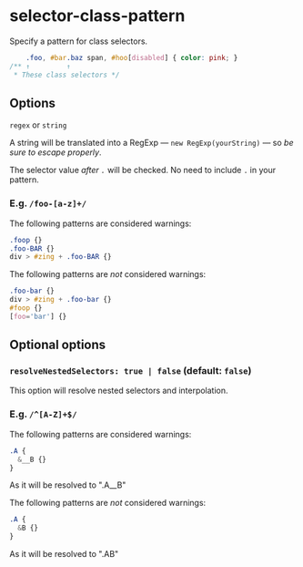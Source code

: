 # selector-class-pattern

Specify a pattern for class selectors.

```css
    .foo, #bar.baz span, #hoo[disabled] { color: pink; }
/** ↑         ↑
 * These class selectors */
```

## Options

`regex` or `string`

A string will be translated into a RegExp — `new RegExp(yourString)` — so *be sure to escape properly*.

The selector value *after `.`* will be checked. No need to include `.` in your pattern.

### E.g. `/foo-[a-z]+/`

The following patterns are considered warnings:

```css
.foop {}
.foo-BAR {}
div > #zing + .foo-BAR {}
```

The following patterns are *not* considered warnings:

```css
.foo-bar {}
div > #zing + .foo-bar {}
#foop {}
[foo='bar'] {}
```
## Optional options

### `resolveNestedSelectors: true | false` (default: `false`)

This option will resolve nested selectors and interpolation.

### E.g. `/^[A-Z]+$/`

The following patterns are considered warnings:

```css
.A {
  &__B {}
}
```

As it will be resolved to ".A__B"

The following patterns are *not* considered warnings:

```css
.A {
  &B {}
}
```

As it will be resolved to ".AB"
